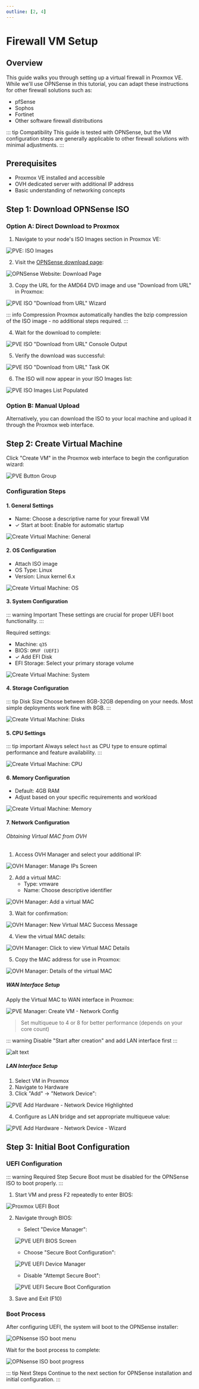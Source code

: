```yaml
---
outline: [2, 4]
---
```


# Firewall VM Setup

## Overview

This guide walks you through setting up a virtual firewall in Proxmox VE. While we'll use OPNSense in this tutorial, you can adapt these instructions for other firewall solutions such as:
- pfSense
- Sophos
- Fortinet
- Other software firewall distributions

::: tip Compatibility
This guide is tested with OPNSense, but the VM configuration steps are generally applicable to other firewall solutions with minimal adjustments.
:::

## Prerequisites
- Proxmox VE installed and accessible
- OVH dedicated server with additional IP address
- Basic understanding of networking concepts

## Step 1: Download OPNSense ISO

### Option A: Direct Download to Proxmox

1. Navigate to your node's ISO Images section in Proxmox VE:

![PVE: ISO Images](images/firewall-setup/image-4.png)

2. Visit the [OPNSense download page](https://opnsense.org/download/):

![OPNSense Website: Download Page](images/firewall-setup/image-5.png)

3. Copy the URL for the AMD64 DVD image and use "Download from URL" in Proxmox:

![PVE ISO "Download from URL" Wizard](images/firewall-setup/image-6.png)

::: info Compression
Proxmox automatically handles the bzip compression of the ISO image - no additional steps required.
:::

4. Wait for the download to complete:

![PVE ISO "Download from URL" Console Output](images/firewall-setup/image-8.png)

5. Verify the download was successful:

![PVE ISO "Download from URL" Task OK](images/firewall-setup/image-9.png)

6. The ISO will now appear in your ISO Images list:

![PVE ISO Images List Populated](images/firewall-setup/image-10.png)

### Option B: Manual Upload
Alternatively, you can download the ISO to your local machine and upload it through the Proxmox web interface.

## Step 2: Create Virtual Machine

Click "Create VM" in the Proxmox web interface to begin the configuration wizard:

![PVE Button Group](images/firewall-setup/image-11.png)

### Configuration Steps

#### 1. General Settings
- Name: Choose a descriptive name for your firewall VM
- ✓ Start at boot: Enable for automatic startup

![Create Virtual Machine: General](images/firewall-setup/image.png)

#### 2. OS Configuration

- Attach ISO image
- OS Type: Linux
- Version: Linux kernel 6.x

![Create Virtual Machine: OS](images/firewall-setup/image-1.png)

#### 3. System Configuration
::: warning Important
These settings are crucial for proper UEFI boot functionality.
:::

Required settings:
- Machine: `q35`
- BIOS: `OMVF (UEFI)`
- ✓ Add EFI Disk
- EFI Storage: Select your primary storage volume

![Create Virtual Machine: System](images/firewall-setup/image-2.png)

#### 4. Storage Configuration
::: tip Disk Size
Choose between 8GB-32GB depending on your needs. Most simple deployments work fine with 8GB.
:::

![Create Virtual Machine: Disks](images/firewall-setup/image-3.png)

#### 5. CPU Settings
::: tip important
Always select `host` as CPU type to ensure optimal performance and feature availability.
:::

![Create Virtual Machine: CPU](images/firewall-setup/image-7.png)

#### 6. Memory Configuration
- Default: 4GB RAM
- Adjust based on your specific requirements and workload

![Create Virtual Machine: Memory](images/firewall-setup/image-12.png)

#### 7. Network Configuration

###### Obtaining Virtual MAC from OVH

1. Access OVH Manager and select your additional IP:

![OVH Manager: Manage IPs Screen](images/firewall-setup/image-13.png)

2. Add a virtual MAC:
   - Type: vmware
   - Name: Choose descriptive identifier

![OVH Manager: Add a virtual MAC](images/firewall-setup/image-14.png)

3. Wait for confirmation:

![OVH Manager: New Virtual MAC Success Message](images/firewall-setup/image-15.png)

4. View the virtual MAC details:

![OVH Manager: Click to view Virtual MAC Details](images/firewall-setup/image-16.png)

5. Copy the MAC address for use in Proxmox:

![OVH Manager: Details of the virtual MAC](images/firewall-setup/image-17.png)

##### WAN Interface Setup

Apply the Virtual MAC to WAN interface in Proxmox:

![PVE Manager: Create VM - Network Config](images/firewall-setup/image-18.png)
> Set multiqueue to 4 or 8 for better performance (depends on your core count)

::: warning
Disable "Start after creation" and add LAN interface first
:::

![alt text](images/firewall-setup/image-19.png)

##### LAN Interface Setup
1. Select VM in Proxmox
2. Navigate to Hardware
3. Click "Add" → "Network Device":

![PVE Add Hardware - Network Device Highlighted](images/firewall-setup/image-20.png)

4. Configure as LAN bridge and set appropriate multiqueue value:

![PVE Add Hardware - Network Device - Wizard](images/firewall-setup/image-21.png)

## Step 3: Initial Boot Configuration

### UEFI Configuration
::: warning Required Step
Secure Boot must be disabled for the OPNSense ISO to boot properly.
:::

1. Start VM and press F2 repeatedly to enter BIOS:

![Proxmox UEFI Boot](images/firewall-setup/image-23.png)

2. Navigate through BIOS:
   - Select "Device Manager":

   ![PVE UEFI BIOS Screen](images/firewall-setup/image-26.png)

   - Choose "Secure Boot Configuration":

   ![PVE UEFI Device Manager](images/firewall-setup/image-25.png)

   - Disable "Attempt Secure Boot":

   ![PVE UEFI Secure Boot Configuration](images/firewall-setup/image-24.png)

3. Save and Exit (F10)

### Boot Process
After configuring UEFI, the system will boot to the OPNSense installer:

![OPNsense ISO boot menu](images/firewall-setup/image-27.png)

Wait for the boot process to complete:

![OPNsense ISO boot progress](images/firewall-setup/image-28.png)

::: tip Next Steps
Continue to the next section for OPNSense installation and initial configuration.
:::